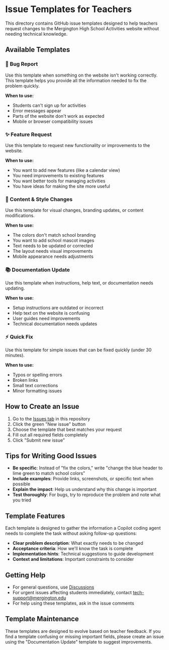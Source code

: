 # Issue Templates for Teachers

This directory contains GitHub issue templates designed to help teachers request changes to the Mergington High School Activities website without needing technical knowledge.

## Available Templates

### 🐛 Bug Report
Use this template when something on the website isn't working correctly. This template helps you provide all the information needed to fix the problem quickly.

**When to use:**
- Students can't sign up for activities
- Error messages appear
- Parts of the website don't work as expected
- Mobile or browser compatibility issues

### ✨ Feature Request  
Use this template to request new functionality or improvements to the website.

**When to use:**
- You want to add new features (like a calendar view)
- You need improvements to existing features
- You want better tools for managing activities
- You have ideas for making the site more useful

### 🎨 Content & Style Changes
Use this template for visual changes, branding updates, or content modifications.

**When to use:**
- The colors don't match school branding
- You want to add school mascot images
- Text needs to be updated or corrected
- The layout needs visual improvements
- Mobile appearance needs adjustments

### 📚 Documentation Update
Use this template when instructions, help text, or documentation needs updating.

**When to use:**
- Setup instructions are outdated or incorrect
- Help text on the website is confusing
- User guides need improvements
- Technical documentation needs updates

### ⚡ Quick Fix
Use this template for simple issues that can be fixed quickly (under 30 minutes).

**When to use:**
- Typos or spelling errors
- Broken links
- Small text corrections
- Minor formatting issues

## How to Create an Issue

1. Go to the [Issues tab](../../issues) in this repository
2. Click the green "New issue" button
3. Choose the template that best matches your request
4. Fill out all required fields completely
5. Click "Submit new issue"

## Tips for Writing Good Issues

- **Be specific**: Instead of "fix the colors," write "change the blue header to lime green to match school colors"
- **Include examples**: Provide links, screenshots, or specific text when possible
- **Explain the impact**: Help us understand why this change is important
- **Test thoroughly**: For bugs, try to reproduce the problem and note what you tried

## Template Features

Each template is designed to gather the information a Copilot coding agent needs to complete the task without asking follow-up questions:

- **Clear problem description**: What exactly needs to be changed
- **Acceptance criteria**: How we'll know the task is complete
- **Implementation hints**: Technical suggestions to guide development
- **Context and limitations**: Important constraints to consider

## Getting Help

- For general questions, use [Discussions](../../discussions)
- For urgent issues affecting students immediately, contact tech-support@mergington.edu
- For help using these templates, ask in the issue comments

## Template Maintenance

These templates are designed to evolve based on teacher feedback. If you find a template confusing or missing important fields, please create an issue using the "Documentation Update" template to suggest improvements.